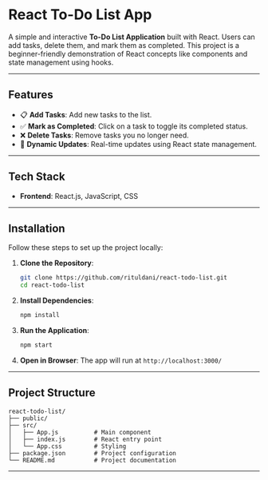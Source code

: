 # React To-Do List App

A simple and interactive **To-Do List Application** built with React. Users can add tasks, delete them, and mark them as completed. This project is a beginner-friendly demonstration of React concepts like components and state management using hooks.

---

## Features

- 📋 **Add Tasks**: Add new tasks to the list.
- ✅ **Mark as Completed**: Click on a task to toggle its completed status.
- ❌ **Delete Tasks**: Remove tasks you no longer need.
- 🔄 **Dynamic Updates**: Real-time updates using React state management.

---

## Tech Stack

- **Frontend**: React.js, JavaScript, CSS

---

## Installation

Follow these steps to set up the project locally:

1. **Clone the Repository**:
   ```bash
   git clone https://github.com/rituldani/react-todo-list.git
   cd react-todo-list
   ```

2. **Install Dependencies**:
   ```bash
   npm install
   ```

3. **Run the Application**:
   ```bash
   npm start
   ```

4. **Open in Browser**:
   The app will run at `http://localhost:3000/`

---

## Project Structure
```
react-todo-list/
├── public/
├── src/
│   ├── App.js          # Main component
│   ├── index.js        # React entry point
│   └── App.css         # Styling
├── package.json        # Project configuration
└── README.md           # Project documentation
```

---
